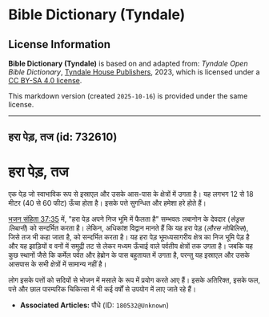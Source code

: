 # Bible Dictionary (Tyndale)

## License Information

**Bible Dictionary (Tyndale)** is based on and adapted from: _Tyndale Open Bible Dictionary_, [Tyndale House Publishers](https://tyndaleopenresources.com/), 2023, which is licensed under a [CC BY-SA 4.0 license](https://creativecommons.org/licenses/by-sa/4.0/legalcode.en).

This markdown version (created `2025-10-16`) is provided under the same license.



--------------------------------

## हरा पेड़, तज (id: 732610)

हरा पेड़, तज
============

एक पेड़ जो स्वाभाविक रूप से इस्राएल और उसके आस\-पास के क्षेत्रों में उगता है। यह लगभग 12 से 18 मीटर (40 से 60 फीट) ऊँचा होता है। इसके पत्ते सुगन्धित और हमेशा हरे होते हैं।

[भजन संहिता 37:35](https://ref.ly/Ps37:35) में, "हरा पेड़ अपने निज भूमि में फैलता है" सम्भवतः लबानोन के देवदार (*सेड्रस लिबानी*) को सन्दर्भित करता है। लेकिन, अधिकांश विद्वान मानते हैं कि यह हरा पेड़ (*लौरस नोबिलिस*), जिसे तज भी कहा जाता है, को सन्दर्भित करता है। यह हरा पेड़ भूमध्यसागरीय क्षेत्र का निज भूमि पेड़ है और यह झाड़ियों व वनों में समुद्री तट से लेकर मध्यम ऊँचाई वाले पर्वतीय क्षेत्रों तक उगता है। जबकि यह कुछ स्थानों जैसे कि कर्मेल पर्वत और हेब्रोन के पास बहुतायत में उगता है, परन्तु यह इस्राएल और उसके आसपास के सभी क्षेत्रों में सामान्य नहीं है।

लोग इसके पत्तों को सदियों से भोजन में मसाले के रूप में प्रयोग करते आए हैं। इसके अतिरिक्त, इसके फल, पत्ते और छाल पारम्परिक चिकित्सा में भी कई वर्षों से उपयोग में लाए जाते रहे हैं।

* **Associated Articles:** पौधे (ID: `180532@Unknown`)

